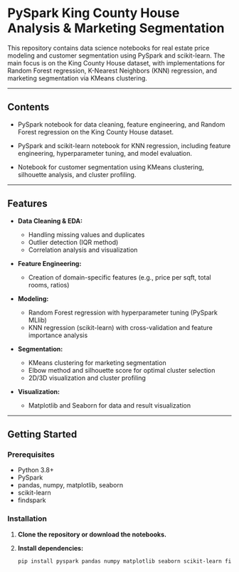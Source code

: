 # PySpark King County House Analysis & Marketing Segmentation

This repository contains  data science notebooks for real estate price modeling and customer segmentation using PySpark and scikit-learn. The main focus is on the King County House dataset, with implementations for Random Forest regression, K-Nearest Neighbors (KNN) regression, and marketing segmentation via KMeans clustering.

---

## Contents

-   PySpark notebook for data cleaning, feature engineering, and Random Forest regression on the King County House dataset.

-   PySpark and scikit-learn notebook for KNN regression, including feature engineering, hyperparameter tuning, and model evaluation.

-  Notebook for customer segmentation using KMeans clustering, silhouette analysis, and cluster profiling.

---

## Features

- **Data Cleaning & EDA:**  
  - Handling missing values and duplicates  
  - Outlier detection (IQR method)  
  - Correlation analysis and visualization

- **Feature Engineering:**  
  - Creation of domain-specific features (e.g., price per sqft, total rooms, ratios)

- **Modeling:**  
  - Random Forest regression with hyperparameter tuning (PySpark MLlib)
  - KNN regression (scikit-learn) with cross-validation and feature importance analysis

- **Segmentation:**  
  - KMeans clustering for marketing segmentation  
  - Elbow method and silhouette score for optimal cluster selection  
  - 2D/3D visualization and cluster profiling

- **Visualization:**  
  - Matplotlib and Seaborn for data and result visualization

---

## Getting Started

### Prerequisites

- Python 3.8+
- PySpark
- pandas, numpy, matplotlib, seaborn
- scikit-learn
- findspark

### Installation

1. **Clone the repository or download the notebooks.**

2. **Install dependencies:**
   ```sh
   pip install pyspark pandas numpy matplotlib seaborn scikit-learn findspark
